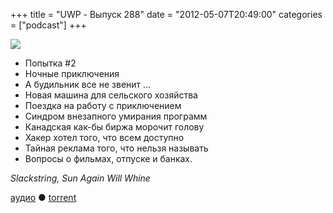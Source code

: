 +++
title = "UWP - Выпуск 288"
date = "2012-05-07T20:49:00"
categories = ["podcast"]
+++

![](https://podcast.umputun.com/images/uwp/uwp288.jpeg)


- Попытка #2
- Ночные приключения
- А будильник все не звенит ...
- Новая машина для сельского хозяйства
- Поездка на работу с приключением
- Синдром внезапного умирания программ
- Канадская как-бы биржа морочит голову
- Хакер хотел того, что всем доступно
- Тайная реклама того, что нельзя называть
- Вопросы о фильмах, отпуске и банках.

_Slackstring, Sun Again Will Whine_

[аудио](https://podcast.umputun.com/media/ump_podcast288.mp3) ● [torrent](http://archive.rucast.net/uwp/media/ump_podcast288.mp3.torrent)


<audio src="https://podcast.umputun.com/media/ump_podcast288.mp3" preload="none">
